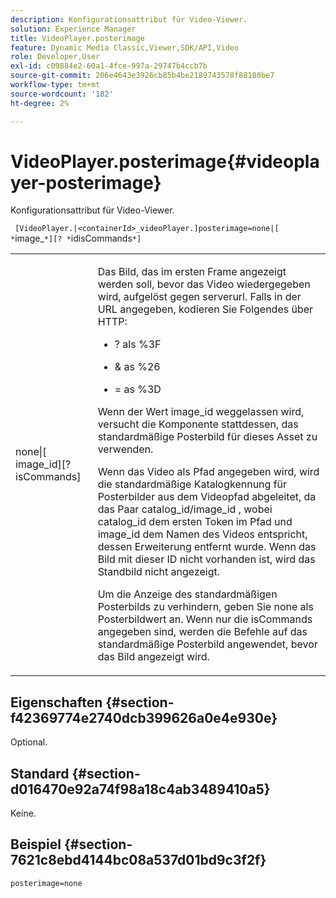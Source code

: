 ```yaml
---
description: Konfigurationsattribut für Video-Viewer.
solution: Experience Manager
title: VideoPlayer.posterimage
feature: Dynamic Media Classic,Viewer,SDK/API,Video
role: Developer,User
exl-id: c09884e2-60a1-4fce-997a-29747b4ccb7b
source-git-commit: 206e4643e3926cb85b4be2189743578f88180be7
workflow-type: tm+mt
source-wordcount: '182'
ht-degree: 2%

---
```


# VideoPlayer.posterimage{#videoplayer-posterimage}

Konfigurationsattribut für Video-Viewer.

` [VideoPlayer.|<containerId>_videoPlayer.]posterimage=none|[ *`image_`*][? *`idisCommands`*]`

<table id="table_C616483932C2482CA9794DDD7313FD7C"> 
 <tbody> 
  <tr> 
   <td colname="col1"> <p> <span class="codeph"> none|[<span class="varname"> image_id</span>][?<span class="varname"> isCommands</span>]</span> </p> </td> 
   <td colname="col2"> <p> Das Bild, das im ersten Frame angezeigt werden soll, bevor das Video wiedergegeben wird, aufgelöst gegen <span class="codeph"> serverurl</span>. Falls in der URL angegeben, kodieren Sie Folgendes über HTTP: </p> <p> 
     <ul id="ul_B38A687CEFE64C68A0B2C227A68A458F"> 
      <li id="li_E7AE1BDAC17E49E0B7ACF89C5C0529F0"> <p> <span class="codeph"> ?</span> als  <span class="codeph"> %3F</span> </p> </li> 
      <li id="li_391CCF067F734480B2B4AFC9760C479A"> <p> <span class="codeph"> &amp;</span> as  <span class="codeph"> %26</span> </p> </li> 
      <li id="li_6824B66A55554C5A8B12874DCF5BFAEE"> <p> <span class="codeph"> =</span> as  <span class="codeph"> %3D</span> </p> </li> 
     </ul> </p> <p>Wenn der Wert <span class="codeph"><span class="varname"> image_id</span></span> weggelassen wird, versucht die Komponente stattdessen, das standardmäßige Posterbild für dieses Asset zu verwenden. </p> <p>Wenn das Video als Pfad angegeben wird, wird die standardmäßige Katalogkennung für Posterbilder aus dem Videopfad abgeleitet, da das Paar <span class="codeph"> catalog_id/image_id</span> , wobei <span class="codeph"> catalog_id</span> dem ersten Token im Pfad und <span class="codeph"> image_id</span> dem Namen des Videos entspricht, dessen Erweiterung entfernt wurde. Wenn das Bild mit dieser ID nicht vorhanden ist, wird das Standbild nicht angezeigt. </p> <p>Um die Anzeige des standardmäßigen Posterbilds zu verhindern, geben Sie <span class="codeph"> none</span> als Posterbildwert an. Wenn nur die <span class="codeph"><span class="varname"> isCommands</span></span> angegeben sind, werden die Befehle auf das standardmäßige Posterbild angewendet, bevor das Bild angezeigt wird. </p> </td> 
  </tr> 
 </tbody> 
</table>

## Eigenschaften {#section-f42369774e2740dcb399626a0e4e930e}

Optional.

## Standard {#section-d016470e92a74f98a18c4ab3489410a5}

Keine.

## Beispiel {#section-7621c8ebd4144bc08a537d01bd9c3f2f}

```
posterimage=none
```
